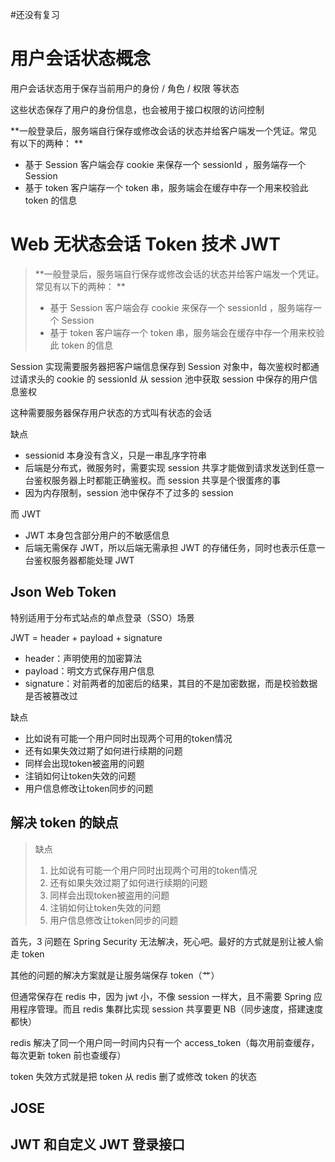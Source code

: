 #还没有复习 

# 用户会话状态概念

用户会话状态用于保存当前用户的身份 / 角色 / 权限 等状态

这些状态保存了用户的身份信息，也会被用于接口权限的访问控制



**一般登录后，服务端自行保存或修改会话的状态并给客户端发一个凭证。常见有以下的两种：  **

- 基于 Session 客户端会存 cookie 来保存一个 sessionId ，服务端存一个 Session
- 基于 token 客户端存一个 token 串，服务端会在缓存中存一个用来校验此 token 的信息



# Web 无状态会话 Token 技术 JWT

> **一般登录后，服务端自行保存或修改会话的状态并给客户端发一个凭证。常见有以下的两种：  **
>
> - 基于 Session 客户端会存 cookie 来保存一个 sessionId ，服务端存一个 Session
> - 基于 token 客户端存一个 token 串，服务端会在缓存中存一个用来校验此 token 的信息

Session 实现需要服务器把客户端信息保存到 Session 对象中，每次鉴权时都通过请求头的 cookie 的 sessionId 从 session 池中获取 session 中保存的用户信息鉴权

这种需要服务器保存用户状态的方式叫有状态的会话

缺点

- sessionid 本身没有含义，只是一串乱序字符串
- 后端是分布式，微服务时，需要实现 session 共享才能做到请求发送到任意一台鉴权服务器上时都能正确鉴权。而 session 共享是个很蛋疼的事
- 因为内存限制，session 池中保存不了过多的 session

而 JWT

- JWT 本身包含部分用户的不敏感信息
- 后端无需保存 JWT，所以后端无需承担 JWT 的存储任务，同时也表示任意一台鉴权服务器都能处理 JWT



## Json Web Token

特别适用于分布式站点的单点登录（SSO）场景

JWT = header + payload + signature

- header：声明使用的加密算法
- payload：明文方式保存用户信息
- signature：对前两者的加密后的结果，其目的不是加密数据，而是校验数据是否被篡改过

缺点

- 比如说有可能一个用户同时出现两个可用的token情况
- 还有如果失效过期了如何进行续期的问题
- 同样会出现token被盗用的问题
- 注销如何让token失效的问题
- 用户信息修改让token同步的问题



## 解决 token 的缺点

> 缺点
>
> 1. 比如说有可能一个用户同时出现两个可用的token情况
> 2. 还有如果失效过期了如何进行续期的问题
> 3. 同样会出现token被盗用的问题
> 4. 注销如何让token失效的问题
> 5. 用户信息修改让token同步的问题

首先，3 问题在 Spring Security 无法解决，死心吧。最好的方式就是别让被人偷走 token

其他的问题的解决方案就是让服务端保存 token（艹）

但通常保存在 redis 中，因为 jwt 小，不像 session 一样大，且不需要 Spring 应用程序管理。而且 redis 集群比实现 session 共享要更 NB（同步速度，搭建速度都快）



redis 解决了同一个用户同一时间内只有一个 access_token（每次用前查缓存，每次更新 token 前也查缓存）

token 失效方式就是把 token 从 redis 删了或修改 token 的状态



## JOSE



## JWT 和自定义 JWT 登录接口





